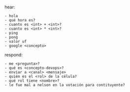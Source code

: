 hear:

    - hola
    - qué hora es?
    - cuanto es <int> + <int>?
    - cuanto es <int> * <int>?
    - ping
    - pong
    - valor uf
    - google <concepto>

respond:

    - me <pregunta>?
    - qué es <concepto-devops>?
    - enviar a <canal> <mensaje>
    - quién es el <rol> de la célula?
    - qué rol tiene <nombre>?
    - le fue mal a nelson en la votación para contituyente?